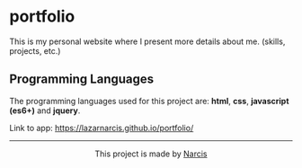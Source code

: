 # portfolio

This is my personal website where I present more details about me. (skills, projects, etc.)

## Programming Languages

The programming languages used for this project are: <b>html</b>, <b>css</b>, <b>javascript (es6+)</b> and <b>jquery</b>.

Link to app: https://lazarnarcis.github.io/portfolio/

<hr>

<p align="center">This project is made by <a href="https://lazarnarcis.github.io">Narcis</a></p>
